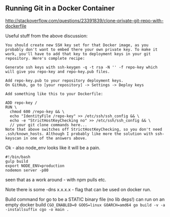 ## Running Git in a Docker Container

http://stackoverflow.com/questions/23391839/clone-private-git-repo-with-dockerfile

Useful stuff from the above discussion:

>
	You should create new SSH key set for that Docker image, as you probably don't want to embed there your own private key. To make it work, you'll have to add that key to deployment keys in your git repository. Here's complete recipe:

	Generate ssh keys with ssh-keygen -q -t rsa -N '' -f repo-key which will give you repo-key and repo-key.pub files.

	Add repo-key.pub to your repository deployment keys.
	On GitHub, go to [your repository] -> Settings -> Deploy keys

	Add something like this to your Dockerfile:

	ADD repo-key /
	RUN \
	  chmod 600 /repo-key && \  
	  echo "IdentityFile /repo-key" >> /etc/ssh/ssh_config && \  
	  echo -e "StrictHostKeyChecking no" >> /etc/ssh/ssh_config && \  
	  // your git clone commands here...
	Note that above switches off StrictHostKeyChecking, so you don't need .ssh/known_hosts. Although I probably like more the solution with ssh-keyscan in one of the answers above.
>


Ok - also node_env looks like it will be a pain.

```
#!/bin/bash
gulp build
export NODE_ENV=production
nodemon server -p80
```

seen that as a work around - with npm pulls etc.


Note there is some -dns x.x.x.x - flag that can be used on docker run.

Build command for go to be a STATIC binary file (no lib deps!) can run on an empty docker build
``
CGO_ENABLED=0 GOOS=linux GOARCH=amd64 go build -v -a -installsuffix cgo -o main . 
``


